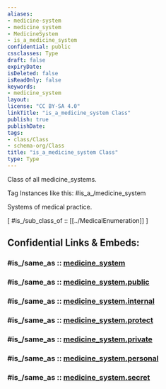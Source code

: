 ```yaml
---
aliases:
- medicine-system
- medicine_system
- MedicineSystem
- is_a_medicine_system
confidential: public
cssclasses: Type
draft: false
expiryDate: 
isDeleted: false
isReadOnly: false
keywords:
- medicine_system
layout: 
license: "CC BY-SA 4.0"
linkTitle: "is_a_medicine_system Class"
publish: true
publishDate: 
tags:
- class/Class
- schema-org/Class
title: "is_a_medicine_system Class"
type: Type
---
```


Class of all medicine_systems.

Tag Instances like this: 
#is_a_/medicine_system

Systems of medical practice.

[ #is_/sub_class_of :: [[../MedicalEnumeration]] ]


## Confidential Links & Embeds: 

### #is_/same_as :: [medicine_system](/_Standards/schema-org/Class/is_a_/Intangible/enumeration/medical_enumeration/medicine_system.md) 

### #is_/same_as :: [medicine_system.public](/_public/schema-org/Class/is_a_/Intangible/enumeration/medical_enumeration/medicine_system.public.md) 

### #is_/same_as :: [medicine_system.internal](/_internal/schema-org/Class/is_a_/Intangible/enumeration/medical_enumeration/medicine_system.internal.md) 

### #is_/same_as :: [medicine_system.protect](/_protect/schema-org/Class/is_a_/Intangible/enumeration/medical_enumeration/medicine_system.protect.md) 

### #is_/same_as :: [medicine_system.private](/_private/schema-org/Class/is_a_/Intangible/enumeration/medical_enumeration/medicine_system.private.md) 

### #is_/same_as :: [medicine_system.personal](/_personal/schema-org/Class/is_a_/Intangible/enumeration/medical_enumeration/medicine_system.personal.md) 

### #is_/same_as :: [medicine_system.secret](/_secret/schema-org/Class/is_a_/Intangible/enumeration/medical_enumeration/medicine_system.secret.md)

